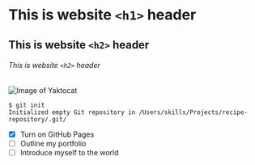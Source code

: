 # 
# This is website `<h1>` header
## This is website `<h2>` header
###### This is website `<h2>` header
![Image of Yaktocat](https://octodex.github.com/images/yaktocat.png)
```
$ git init
Initialized empty Git repository in /Users/skills/Projects/recipe-repository/.git/
```
- [x] Turn on GitHub Pages
- [ ] Outline my portfolio
- [ ] Introduce myself to the world
